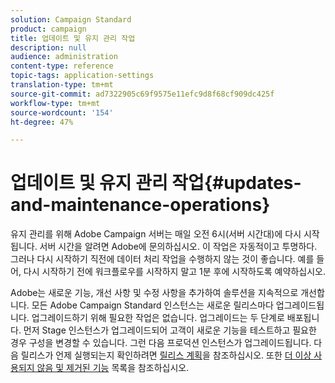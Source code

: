 ```yaml
---
solution: Campaign Standard
product: campaign
title: 업데이트 및 유지 관리 작업
description: null
audience: administration
content-type: reference
topic-tags: application-settings
translation-type: tm+mt
source-git-commit: ad7322905c69f9575e11efc9d8f68cf909dc425f
workflow-type: tm+mt
source-wordcount: '154'
ht-degree: 47%

---
```



# 업데이트 및 유지 관리 작업{#updates-and-maintenance-operations}

유지 관리를 위해 Adobe Campaign 서버는 매일 오전 6시(서버 시간대)에 다시 시작됩니다. 서버 시간을 알려면 Adobe에 문의하십시오. 이 작업은 자동적이고 투명하다. 그러나 다시 시작하기 직전에 데이터 처리 작업을 수행하지 않는 것이 좋습니다. 예를 들어, 다시 시작하기 전에 워크플로우를 시작하지 말고 1분 후에 시작하도록 예약하십시오.

Adobe는 새로운 기능, 개선 사항 및 수정 사항을 추가하여 솔루션을 지속적으로 개선합니다. 모든 Adobe Campaign Standard 인스턴스는 새로운 릴리스마다 업그레이드됩니다. 업그레이드하기 위해 필요한 작업은 없습니다. 업그레이드는 두 단계로 배포됩니다. 먼저 Stage 인스턴스가 업그레이드되어 고객이 새로운 기능을 테스트하고 필요한 경우 구성을 변경할 수 있습니다. 그런 다음 프로덕션 인스턴스가 업그레이드됩니다. 다음 릴리스가 언제 실행되는지 확인하려면 [릴리스 계획](https://helpx.adobe.com/kr/campaign/kb/acs-release-planning.html)을 참조하십시오. 또한 [더 이상 사용되지 않음 및 제거된 기능](../../rn/using/deprecated-features.md) 목록을 참조하십시오.
